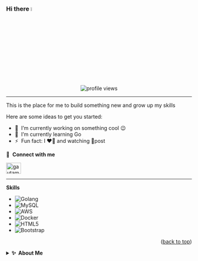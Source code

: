 ### Hi there <a href="https://www.gautamkrishnar.com/"><img src="https://media.giphy.com/media/hvRJCLFzcasrR4ia7z/giphy.gif" width="5%"> </a>

<p align="center">
  <img src="https://gpvc.arturio.dev/FaturFawkes" alt="profile views"> 
</p>

---

This is the place for me to build something new and grow up my skills

Here are some ideas to get you started:

- 🔭 &nbsp;I’m currently working on something cool :wink:
- 🌱 &nbsp;I’m currently learning Go
- ⚡ &nbsp;Fun fact: I ❤️🏃 and watching 💩post

<!-- Linkedin -->
🔗 &nbsp;**Connect with me**
<p align="left">
<a href="https://www.linkedin.com/in/nur-fatchurohman-bab637152/" target="blank"><img align="center" src="https://raw.githubusercontent.com/rahuldkjain/github-profile-readme-generator/master/src/images/icons/Social/linked-in-alt.svg" alt="gautamkrishnar" height="30" width="40" /></a>

-----------------------------------------------------------------------------------------------------------------------------------------------------------
  
<!-- Tech Stack -->
**Skills**

* ![Golang](https://img.shields.io/badge/Go-00ADD8?style=for-the-badge&logo=go&logoColor=white)
* ![MySQL](https://img.shields.io/badge/MySQL-00000F?style=for-the-badge&logo=mysql&logoColor=white)
* ![AWS](https://img.shields.io/badge/Amazon_AWS-232F3E?style=for-the-badge&logo=amazon-aws&logoColor=white)
* ![Docker](https://img.shields.io/badge/docker-%230db7ed.svg?style=for-the-badge&logo=docker&logoColor=white)
* ![HTML5](https://img.shields.io/badge/HTML5-E34F26?style=for-the-badge&logo=html5&logoColor=white)
* ![Bootstrap](https://img.shields.io/badge/Bootstrap-563D7C?style=for-the-badge&logo=bootstrap&logoColor=white)




<p align="right">(<a href="#readme-top">back to top</a>)</p>

<details>
  <summary><b>✨&nbsp;&nbsp;About&nbsp;Me</b></summary>
  <br/>
  
I am a Backend Developer with 1 years of experience in developing applications or software.

### My Opensource Story
All of my projects are released as open-source on GitHub, this includes some of my GitHub trending projects:
- [Mentutor](https://github.com/Capstone-Group3-Mentutor/Back_End) - An application for task management for teachers and students in school. The teacher can be easier to give tasks for students and students can be easier to submit an assignment from teacher on the same platform.
- [Healthy Mart](https://github.com/E-Commerce-App-Team-5/Back-End) - If you want to be a seller and buyer at the same time, this app can realize your imagine. I made an application for a meet between the seller and buyer in the same place. This app has integrated with a payment gateway. Buyers can pay with many payment options which available in Indonesia.

I learned PHP when I was in school and took some classes for mastering the backend with go. There's will be my long journey for my life in programming because I love it

</details>
